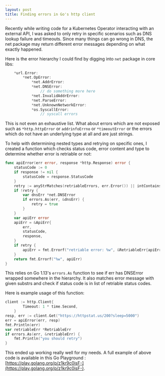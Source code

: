 ```yaml
---
layout: post
title: Finding errors in Go's http client
---
```


Recently while writing code for a Kubernetes Operator interacting with an external API, I was asked to only retry in specific scenarios such as DNS lookup failure and timeouts. Since many things can go wrong in DNS, the net package may return different error messages depending on what exactly happened.

Here is the error hierarchy I could find by digging into `net` package in core libs:

```go
	*url.Error:
		*net.OpError:
			*net.AddrError:
			*net.DNSError:
				// do something more here
			*net.InvalidAddrError:
			*net.ParseError:
			*net.UnknownNetworkError:
			*os.SyscallError:
				// syscall errors
```

This is not even an exhaustive list. What about errors which are not exposed such as `*http.httpError` or `addrinfoErrno` or `*timeoutError` or the errors which do not have an underlying type at all and are just strings.

To help with determining nested types and retrying on specific ones, I created a function which checks status code, error content and type to determine whether error is retriable or not:

```go
func apiError(err error, response *http.Response) error {
	statusCode := 0
	if response != nil {
		statusCode = response.StatusCode
	}
	retry := anyStrMatches(retriableErrors, err.Error()) || intContains(retriableStatusCodes, statusCode)
	if !retry {
		var dnsErr *net.DNSError
		if errors.As(err, &dnsErr) {
			retry = true
		}
	}
	var apiErr error
	apiErr = &ApiErr{
		err,
		statusCode,
		response,
	}
	if retry {
		apiErr = fmt.Errorf("retriable error: %w", &RetriableErr{apiErr})
	}
	return fmt.Errorf("%w", apiErr)
}
```

This relies on Go 1.13's `errors.As` function to see if err has DNSError wrapped somewhere in the hierarchy. It also matches error message with given substrs and check if status code is in list of retriable status codes.

Here is example usage of this function:

```go
client := http.Client{
		Timeout: 1 * time.Second,
	}
resp, err := client.Get("https://httpstat.us/200?sleep=5000")
err = apiError(err, resp)
fmt.Println(err)
var retriableErr *RetriableErr
if errors.As(err, &retriableErr) {
	fmt.Println("you should retry")
}
```

This ended up working really well for my needs. A full example of above code is available in this Go Playground : [https://play.golang.org/p/z1kr9c0isF-](https://play.golang.org/p/z1kr9c0isF-).